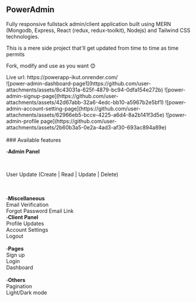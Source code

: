 ## PowerAdmin
<p>Fully responsive fullstack admin/client application built using MERN (Mongodb, Express, React (redux, redux-toolkit), Nodejs) and Tailwind CSS technologies.</p>
<p>This is a mere side project that'll get updated from time to time as time permits </p>
<p>Fork, modify and use as you want 😊 </p>
Live url: https://powerapp-ikut.onrender.com/
<br>
![power-admin-dashboard-page1](https://github.com/user-attachments/assets/8c43031a-625f-4879-bc94-0dfa154e272b)
![power-admin-signup-page](https://github.com/user-attachments/assets/42d67abb-32a6-4edc-bb10-a5967b2e5bf1)
![power-admin-account-setting-page](https://github.com/user-attachments/assets/62966eb5-bcce-4225-a6d4-8a2b141f3d5e)
![power-admin-profile page](https://github.com/user-attachments/assets/2b60b3a5-0e2a-4ad3-af30-693ac894a89e)


<br>
<br>
### Available features
<p>
  <b>▫️Admin Panel</b>
</p>
<br>
    <p>
User Update (Create | Read | Update | Delete)
    </p>
  <br>
  <br>
  <b>▫️Miscellaneous</b>
  <br>
Email Verification 
  <br>
  Forgot Password Email Link
  <br>
<b>▫️Client Panel</b>
  <br>
Profile Updates 
  <br>
  Account Settings
    <br>
Logout
<br><br>
  <b>▫️Pages</b>
  <br>
Sign up
  <br>
Login
  <br>
Dashboard
  <br>
  <br>
  <b>▫️Others</b>
  <br>
Pagination 
  <br>
Light/Dark mode

